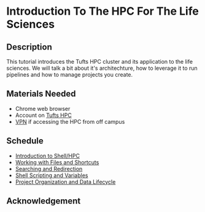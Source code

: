 # Introduction To The HPC For The Life Sciences


## Description

This tutorial introduces the Tufts HPC cluster and its application to the life sciences. We will talk a bit about it's architechture, how to leverage it to run pipelines and how to manage projects you create.

## Materials Needed

- Chrome web browser
- Account on [Tufts HPC](https://access.tufts.edu/research-cluster-account)
- [VPN](https://access.tufts.edu/vpn) if accessing the HPC from off campus

## Schedule

- [Introduction to Shell/HPC](./introHPC1.md)
- [Working with Files and Shortcuts](./introHPC2.md)
- [Searching and Redirection](./introHPC3.md)
- [Shell Scripting and Variables](./introHPC4.md)
- [Project Organization and Data Lifecycle](./introHPC5.md)

## Acknowledgement
